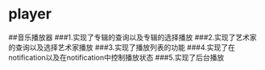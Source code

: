 # player
##音乐播放器
###1.实现了专辑的查询以及专辑的选择播放
###2.实现了艺术家的查询以及选择艺术家播放
###3.实现了播放列表的功能
###4.实现了在notification以及在notification中控制播放状态
###5.实现了后台播放
